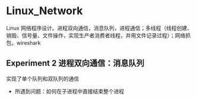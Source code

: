 # Linux_Network
Linux 网络程序设计。进程双向通信，消息队列，进程通信；多线程（线程创建、销毁、信号量、文件操作，实现生产者消费者线程，并用文件记录过程）；网络抓包，wireshark

## Experiment 2 进程双向通信：消息队列
实现了单个队列和双队列的通信
* 所遇到问题：如何在子进程中直接结束整个进程
